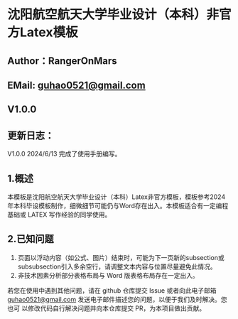 # 沈阳航空航天大学毕业设计（本科）非官方Latex模板
## Author：RangerOnMars
## EMail: guhao0521@gmail.com
## V1.0.0
## 更新日志：
V1.0.0 2024/6/13 完成了使用手册编写。

## 1.概述
本模板是沈阳航空航天大学毕业设计（本科）Latex非官方模板，模板参考2024年本科毕设模板制作，细微细节可能仍与Word存在出入。本模板适合有一定编程基础或 LATEX 写作经验的同学使用。

## 2.已知问题
1. 页面以浮动内容（如公式、图片）结束时，可能为下一页新的subsection或subsubsection引入多余空行，请调整文本内容与位置尽量避免此情况。
2. 非技术因素分析部分表格布局与 Word 版表格布局存在一定出入。

若您在使用中遇到其他问题，请在 github 仓库提交 Issue 或者向此电子邮箱
guhao0521@gmail.com 发送电子邮件描述您的问题，以便于我们及时解决。您也可
以修改代码自行解决问题并向本仓库提交 PR，为本项目做出贡献。
